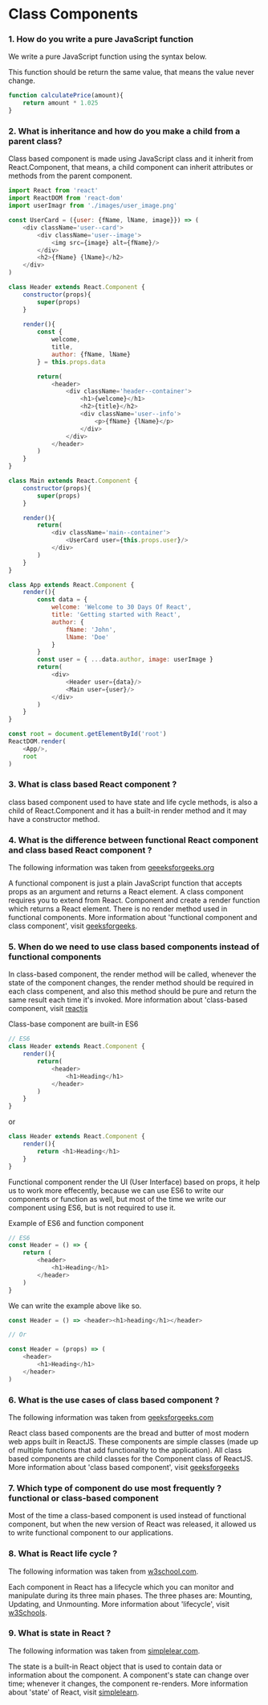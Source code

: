 # Class Components

### 1. How do you write a pure JavaScript function

We write a pure JavaScript function using the syntax below.

This function should be return the same value, that means the value never change.

```js
function calculatePrice(amount){
    return amount * 1.025
}
```

### 2. What is inheritance and how do you make a child from a parent class?

Class based component is made using JavaScript class and it inherit from React.Component, that means, a child component can inherit attributes or methods from the parent component.

```js
import React from 'react'
import ReactDOM from 'react-dom'
import userImagr from './images/user_image.png'

const UserCard = ({user: {fName, lName, image}}) => (
	<div className='user--card'>
		<div className='user--image'>
			<img src={image} alt={fName}/>
		</div>
		<h2>{fName} {lName}</h2>
	</div>
)

class Header extends React.Component {
	constructor(props){
		super(props)
	}
	
	render(){
		const {
            welcome,
			title,
			author: {fName, lName}
		} = this.props.data

		return(
			<header>	
				<div className='header--container'>
                    <h1>{welcome}</h1>
                    <h2>{title}</h2>
                    <div className='user--info'>
                        <p>{fName} {lName}</p>
                    </div>
                </div>
			</header>
		)
	}
}

class Main extends React.Component {
    constructor(props){
        super(props)
    }

    render(){
        return(
            <div className='main--container'>
                <UserCard user={this.props.user}/>
            </div>
        )
    }
}

class App extends React.Component {
    render(){
        const data = {
            welcome: 'Welcome to 30 Days Of React',
            title: 'Getting started with React',
            author: {
                fName: 'John',
                lName: 'Doe'
            }
        }
        const user = { ...data.author, image: userImage }
        return(
            <div>
                <Header user={data}/>
                <Main user={user}/>
            </div>
        )
    }
}

const root = document.getElementById('root')
ReactDOM.render(
    <App/>,
    root
)
```

### 3. What is class based React component ?

class based component used to have state and life cycle methods, is also a child of React.Component and it has a built-in render method and it may have a constructor method.

### 4. What is the difference between functional React component and class based React component ?

The following information was taken from [geeeksforgeeks.org](https://www.geeksforgeeks.org)

A functional component is just a plain JavaScript function that accepts props as an argument and returns a React element. A class component requires you to extend from React. Component and create a render function which returns a React element. There is no render method used in functional components. More information about 'functional component and class component', visit [geeksforgeeks](https://www.geeksforgeeks.org/differences-between-functional-components-and-class-components-in-react/#:~:text=A%20functional%20component%20is%20just,method%20used%20in%20functional%20components).

### 5. When do we need to use class based components instead of functional components

In class-based component, the render method will be called, whenever the state of the component changes, the render method should be required in each class compenent, and also this method should be pure and return the same result each time it's invoked. More information about 'class-based component, visit [reactjs](https://reactjs.org/docs/react-component.html#render)

Class-base component are built-in ES6

```js
// ES6
class Header extends React.Component {
    render(){
        return(
            <header>
                <h1>Heading</h1>
            </header>
        )
    }
}
```

or

```js
class Header extends React.Component {
    render(){
        return <h1>Heading</h1>
    }
}
```

Functional component render the UI (User Interface) based on props, it help us to work more effecently, because we can use ES6 to write our components or function as well, but most of the time we write our component using ES6, but is not required to use it.

Example of ES6 and function component
```js
// ES6
const Header = () => {
    return (
        <header>
            <h1>Heading</h1>
        </header>
    )
}
```

We can write the example above like so.

```js
const Header = () => <header><h1>heading</h1></header>

// Or

const Header = (props) => (
    <header>
        <h1>Heading</h1>
    </header>
)
```

### 6. What is the use cases of class based component ?

The following information was taken from [geeksforgeeks.com](https://www.geeksforgeeks.org/)

React class based components are the bread and butter of most modern web apps built in ReactJS. These components are simple classes (made up of multiple functions that add functionality to the application). All class based components are child classes for the Component class of ReactJS. More information about 'class based component', visit [geeksforgeeks](https://www.geeksforgeeks.org/reactjs-class-based-components/)

### 7. Which type of component do use most frequently ? functional or class-based component

Most of the time a class-based component is used instead of functional component, but when the new version of React was released, it allowed us to write functional component to our applications.

### 8. What is React life cycle ?

The following information was taken from [w3school.com](https://www.w3schools.com/react/).

Each component in React has a lifecycle which you can monitor and manipulate during its three main phases. The three phases are: Mounting, Updating, and Unmounting. More information about 'lifecycle', visit [w3Schools](https://www.w3schools.com/react/react_lifecycle.asp#:~:text=Each%20component%20in%20React%20has,Mounting%2C%20Updating%2C%20and%20Unmounting).

### 9. What is state in React ?

The following information was taken from [simplelear.com](https://www.simplilearn.com/).

The state is a built-in React object that is used to contain data or information about the component. A component's state can change over time; whenever it changes, the component re-renders. More information about 'state' of React, visit [simplelearn](https://www.simplilearn.com/tutorials/reactjs-tutorial/reactjs-state#:~:text=What%20Is%20'State'%20in%20ReactJS,%2C%20the%20component%20re%2Drenders).